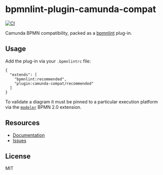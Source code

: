 # bpmnlint-plugin-camunda-compat

[![CI](https://github.com/camunda/bpmnlint-plugin-camunda-compat/workflows/CI/badge.svg)](https://github.com/camunda/bpmnlint-plugin-camunda-compat/actions?query=workflow%3ACI)

Camunda BPMN compatibility, packed as a [bpmnlint](https://github.com/bpmn-io/bpmnlint) plug-in.


## Usage

Add the plug-in via your `.bpmnlintrc` file:

```
{
  "extends": [
    "bpmnlint:recommended",
    "plugin:camunda-compat/recommended"
  ]
}
```

To validate a diagram it must be pinned to a particular execution platform via the [`modeler`](https://github.com/camunda/modeler-moddle) BPMN 2.0 extension.


## Resources

* [Documentation](https://github.com/camunda/bpmnlint-plugin-camunda-compat/tree/master/docs/rules)
* [Issues](https://github.com/camunda/bpmnlint-plugin-camunda-compat/issues)


## License

MIT

